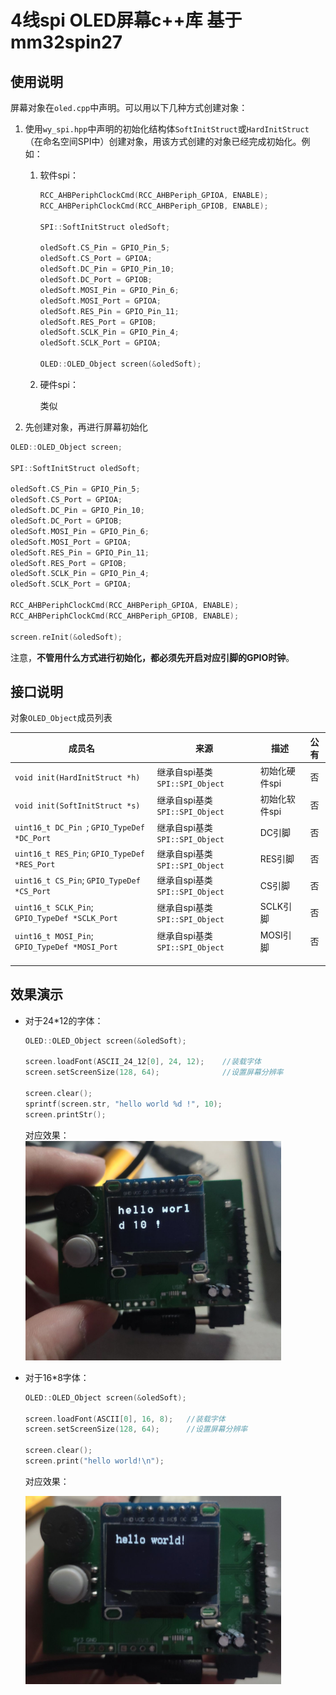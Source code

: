 # 4线spi OLED屏幕c++库 基于mm32spin27

## 使用说明
屏幕对象在`oled.cpp`中声明。可以用以下几种方式创建对象：

1. 使用`wy_spi.hpp`中声明的初始化结构体`SoftInitStruct`或`HardInitStruct`（在命名空间SPI中）创建对象，用该方式创建的对象已经完成初始化。例如：

   1. 软件spi：

      ```c++
      RCC_AHBPeriphClockCmd(RCC_AHBPeriph_GPIOA, ENABLE);
      RCC_AHBPeriphClockCmd(RCC_AHBPeriph_GPIOB, ENABLE);
      
      SPI::SoftInitStruct oledSoft;
      
      oledSoft.CS_Pin = GPIO_Pin_5;
      oledSoft.CS_Port = GPIOA;
      oledSoft.DC_Pin = GPIO_Pin_10;
      oledSoft.DC_Port = GPIOB;
      oledSoft.MOSI_Pin = GPIO_Pin_6;
      oledSoft.MOSI_Port = GPIOA;
      oledSoft.RES_Pin = GPIO_Pin_11;
      oledSoft.RES_Port = GPIOB;
      oledSoft.SCLK_Pin = GPIO_Pin_4;
      oledSoft.SCLK_Port = GPIOA;
      
      OLED::OLED_Object screen(&oledSoft);
      ```

      

   2. 硬件spi：

      类似

2. 先创建对象，再进行屏幕初始化

```c++
OLED::OLED_Object screen;

SPI::SoftInitStruct oledSoft;

oledSoft.CS_Pin = GPIO_Pin_5;
oledSoft.CS_Port = GPIOA;
oledSoft.DC_Pin = GPIO_Pin_10;
oledSoft.DC_Port = GPIOB;
oledSoft.MOSI_Pin = GPIO_Pin_6;
oledSoft.MOSI_Port = GPIOA;
oledSoft.RES_Pin = GPIO_Pin_11;
oledSoft.RES_Port = GPIOB;
oledSoft.SCLK_Pin = GPIO_Pin_4;
oledSoft.SCLK_Port = GPIOA;

RCC_AHBPeriphClockCmd(RCC_AHBPeriph_GPIOA, ENABLE);
RCC_AHBPeriphClockCmd(RCC_AHBPeriph_GPIOB, ENABLE);

screen.reInit(&oledSoft);
```

注意，**不管用什么方式进行初始化，都必须先开启对应引脚的GPIO时钟**。

## 接口说明

对象`OLED_Object`成员列表

| 成员名                                         | 来源                           | 描述          | 公有 |
| ---------------------------------------------- | ------------------------------ | ------------- |:---:|
| `void init(HardInitStruct *h)`                 | 继承自spi基类`SPI::SPI_Object` | 初始化硬件spi | 否   |
| `void init(SoftInitStruct *s)`                 | 继承自spi基类`SPI::SPI_Object` | 初始化软件spi | 否 |
| `uint16_t DC_Pin `; `GPIO_TypeDef *DC_Port`    | 继承自spi基类`SPI::SPI_Object` | DC引脚 | 否 |
| `uint16_t RES_Pin`; `GPIO_TypeDef *RES_Port`   | 继承自spi基类`SPI::SPI_Object` | RES引脚 | 否 |
| `uint16_t CS_Pin`; `GPIO_TypeDef *CS_Port`     | 继承自spi基类`SPI::SPI_Object` | CS引脚 | 否 |
| `uint16_t SCLK_Pin`; `GPIO_TypeDef *SCLK_Port` | 继承自spi基类`SPI::SPI_Object` | SCLK引脚 | 否 |
| `uint16_t MOSI_Pin`; `GPIO_TypeDef *MOSI_Port` | 继承自spi基类`SPI::SPI_Object` | MOSI引脚 | 否 |
|                                                |                                |               |      |
|                                                |                                |               |      |
|                                                |                                |               |      |

## 效果演示

- 对于24*12的字体：

    ```cpp
    OLED::OLED_Object screen(&oledSoft);

    screen.loadFont(ASCII_24_12[0], 24, 12);	//装载字体
    screen.setScreenSize(128, 64);				//设置屏幕分辨率

    screen.clear();
    sprintf(screen.str, "hello world %d !", 10);
    screen.printStr();
    ```

     对应效果：
    <img src="./doc/pic.jpg" style="zoom:40%;" />

- 对于16*8字体：

    ```cpp
    OLED::OLED_Object screen(&oledSoft);
    
    screen.loadFont(ASCII[0], 16, 8); 	//装载字体
    screen.setScreenSize(128, 64); 		//设置屏幕分辨率
    
    screen.clear();
    screen.print("hello world!\n");
    ```

    对应效果：
    
    <img src="./doc/pic1.jpg" style="zoom:40%;" />

